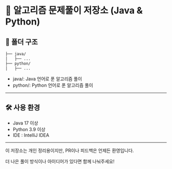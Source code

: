 # 📘 알고리즘 문제풀이 저장소 (Java & Python)

## 📁 폴더 구조

```bash
├── java/
│   ├── ...
├── python/
│   ├── ...
```

- java/: Java 언어로 푼 알고리즘 풀이
- python/: Python 언어로 푼 알고리즘 풀이

---

## 🛠️ 사용 환경

- Java 17 이상
- Python 3.9 이상
- IDE : IntelliJ IDEA

---

이 저장소는 개인 정리용이지만, PR이나 피드백은 언제든 환영입니다.

더 나은 풀이 방식이나 아이디어가 있다면 함께 나눠주세요!
